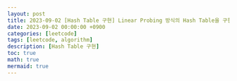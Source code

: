 ```yaml
---
layout: post
title: 2023-09-02 [Hash Table 구현] Linear Probing 방식의 Hash Table을 구현
date: 2023-09-02 00:00:00 +0900
categories: [leetcode]
tags: [leetcode, algorithm]
description: [Hash Table 구현]
toc: true
math: true
mermaid: true
---
```

